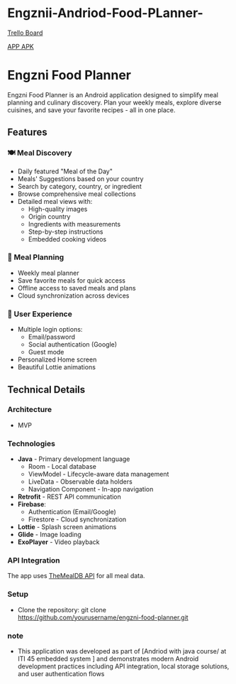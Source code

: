 # Engznii-Andriod-Food-PLanner-
[Trello Board](https://trello.com/b/7K1n0Gzg/engznii-food-planner)

[APP APK](https://drive.google.com/drive/folders/1SKA9hRcp6If8IY2t4t852TqdGwg2bpiv?usp=drive_link)

# Engzni Food Planner

Engzni Food Planner is an Android application designed to simplify meal planning and culinary discovery. Plan your weekly meals, explore diverse cuisines, and save your favorite recipes - all in one place.

## Features

### 🍽️ Meal Discovery
- Daily featured "Meal of the Day"
- Meals' Suggestions based on your country
- Search by category, country, or ingredient
- Browse comprehensive meal collections
- Detailed meal views with:
  - High-quality images
  - Origin country
  - Ingredients with measurements
  - Step-by-step instructions
  - Embedded cooking videos

### 📅 Meal Planning
- Weekly meal planner
- Save favorite meals for quick access
- Offline access to saved meals and plans
- Cloud synchronization across devices

### 🔐 User Experience
- Multiple login options:
  - Email/password
  - Social authentication (Google)
  - Guest mode
- Personalized Home screen
- Beautiful Lottie animations

## Technical Details

### Architecture
- MVP 

### Technologies
- **Java** - Primary development language
  - Room - Local database
  - ViewModel - Lifecycle-aware data management
  - LiveData - Observable data holders
  - Navigation Component - In-app navigation
- **Retrofit** - REST API communication
- **Firebase**:
  - Authentication (Email/Google)
  - Firestore - Cloud synchronization
- **Lottie** - Splash screen animations
- **Glide** - Image loading
- **ExoPlayer** - Video playback

### API Integration
The app uses [TheMealDB API](https://www.themealdb.com/api.php) for all meal data.

### Setup
- Clone the repository:
   git clone https://github.com/yourusername/engzni-food-planner.git
   
### note 
-  This application was developed as part of [Andriod with java course/ at ITI 45 embedded system ] and demonstrates modern Android development practices including API integration, local storage solutions, and user authentication flows  
